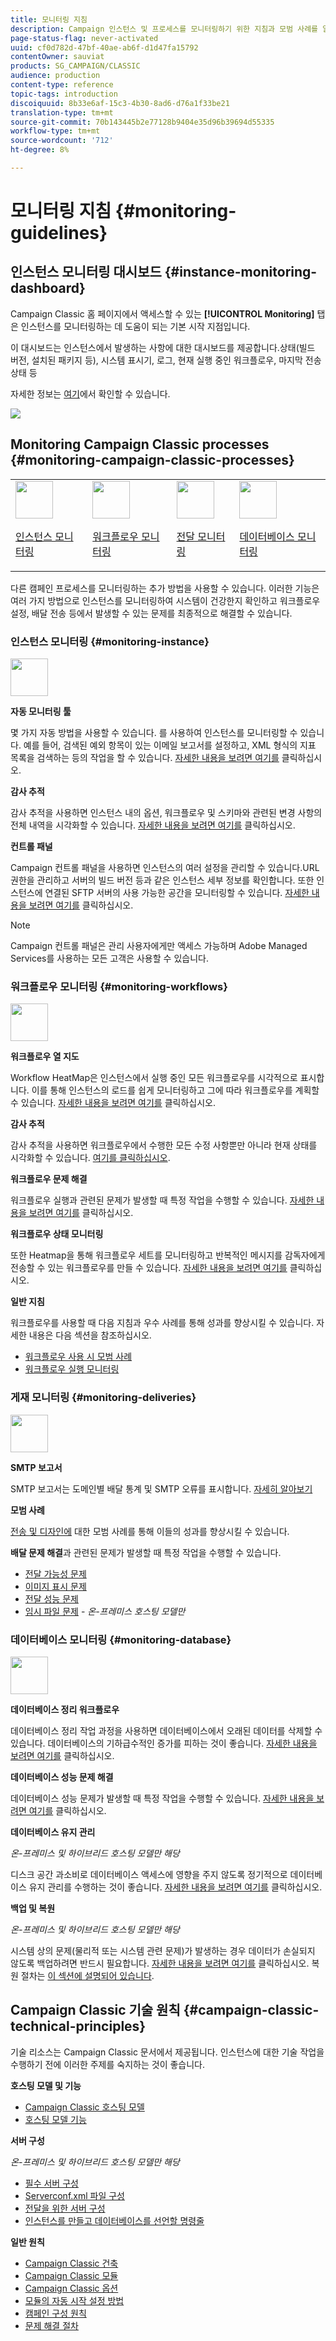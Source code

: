 ```yaml
---
title: 모니터링 지침
description: Campaign 인스턴스 및 프로세스를 모니터링하기 위한 지침과 모범 사례를 알아봅니다.
page-status-flag: never-activated
uuid: cf0d782d-47bf-40ae-ab6f-d1d47fa15792
contentOwner: sauviat
products: SG_CAMPAIGN/CLASSIC
audience: production
content-type: reference
topic-tags: introduction
discoiquuid: 8b33e6af-15c3-4b30-8ad6-d76a1f33be21
translation-type: tm+mt
source-git-commit: 70b143445b2e77128b9404e35d96b39694d55335
workflow-type: tm+mt
source-wordcount: '712'
ht-degree: 8%

---
```



# 모니터링 지침 {#monitoring-guidelines}

## 인스턴스 모니터링 대시보드 {#instance-monitoring-dashboard}

Campaign Classic 홈 페이지에서 액세스할 수 있는 **[!UICONTROL Monitoring]** 탭은 인스턴스를 모니터링하는 데 도움이 되는 기본 시작 지점입니다.

이 대시보드는 인스턴스에서 발생하는 사항에 대한 대시보드를 제공합니다.상태(빌드 버전, 설치된 패키지 등), 시스템 표시기, 로그, 현재 실행 중인 워크플로우, 마지막 전송 상태 등

자세한 정보는 [여기](../../production/using/monitoring-processes.md)에서 확인할 수 있습니다.

![](assets/monitoring_tab.png)

## Monitoring Campaign Classic processes {#monitoring-campaign-classic-processes}

<table>
<tr><td><img src="assets/do-not-localize/icon_system.svg" width="60px"><p><a href="#monitoring-instance">인스턴스 모니터링</a></p></td>
<td><img src="assets/do-not-localize/icon_workflows.svg" width="60px"><p><a href="#moniroting-workflows">워크플로우 모니터링</a></p></td>
<td><img src="assets/do-not-localize/icon_send.svg" width="60px"><p><a href="#monitoring-deliveries">전달 모니터링</a></p></td>
<td><img src="assets/do-not-localize/icon_database.svg" width="60px"><p><a href="#monitoring-database">데이터베이스 모니터링</a></p></td></tr>
</table>

다른 캠페인 프로세스를 모니터링하는 추가 방법을 사용할 수 있습니다. 이러한 기능은 여러 가지 방법으로 인스턴스를 모니터링하여 시스템이 건강한지 확인하고 워크플로우 설정, 배달 전송 등에서 발생할 수 있는 문제를 최종적으로 해결할 수 있습니다.

### 인스턴스 모니터링 {#monitoring-instance}

<img src="assets/do-not-localize/icon_system.svg" width="60px">

**자동 모니터링 툴**

몇 가지 자동 방법을 사용할 수 있습니다. 를 사용하여 인스턴스를 모니터링할 수 있습니다. 예를 들어, 검색된 예외 항목이 있는 이메일 보고서를 설정하고, XML 형식의 지표 목록을 검색하는 등의 작업을 할 수 있습니다. [자세한 내용을 보려면 여기를](../../production/using/monitoring-processes.md#automatic-monitoring) 클릭하십시오.

**감사 추적**

감사 추적을 사용하면 인스턴스 내의 옵션, 워크플로우 및 스키마와 관련된 변경 사항의 전체 내역을 시각화할 수 있습니다. [자세한 내용을 보려면 여기를](../../production/using/audit-trail.md) 클릭하십시오.

**컨트롤 패널**

Campaign 컨트롤 패널을 사용하면 인스턴스의 여러 설정을 관리할 수 있습니다.URL 권한을 관리하고 서버의 빌드 버전 등과 같은 인스턴스 세부 정보를 확인합니다. 또한 인스턴스에 연결된 SFTP 서버의 사용 가능한 공간을 모니터링할 수 있습니다. [자세한 내용을 보려면 여기를](https://docs.adobe.com/content/help/ko-KR/control-panel/using/control-panel-home.html) 클릭하십시오.

>[!NOTE]
>
>Campaign 컨트롤 패널은 관리 사용자에게만 액세스 가능하며 Adobe Managed Services를 사용하는 모든 고객은 사용할 수 있습니다.

### 워크플로우 모니터링 {#monitoring-workflows}

<img src="assets/do-not-localize/icon_workflows.svg" width="60px">

**워크플로우 열 지도**

Workflow HeatMap은 인스턴스에서 실행 중인 모든 워크플로우를 시각적으로 표시합니다. 이를 통해 인스턴스의 로드를 쉽게 모니터링하고 그에 따라 워크플로우를 계획할 수 있습니다. [자세한 내용을 보려면 여기를](../../workflow/using/heatmap.md) 클릭하십시오.

**감사 추적**

감사 추적을 사용하면 워크플로우에서 수행한 모든 수정 사항뿐만 아니라 현재 상태를 시각화할 수 있습니다. [여기를 클릭하십시오](../../production/using/audit-trail.md).

**워크플로우 문제 해결**

워크플로우 실행과 관련된 문제가 발생할 때 특정 작업을 수행할 수 있습니다. [자세한 내용을 보려면 여기를](../../production/using/workflow-execution.md) 클릭하십시오.

**워크플로우 상태 모니터링**

또한 Heatmap을 통해 워크플로우 세트를 모니터링하고 반복적인 메시지를 감독자에게 전송할 수 있는 워크플로우를 만들 수 있습니다. [자세한 내용을 보려면 여기를](../../workflow/using/supervising-workflows.md) 클릭하십시오.

**일반 지침**

워크플로우를 사용할 때 다음 지침과 우수 사례를 통해 성과를 향상시킬 수 있습니다. 자세한 내용은 다음 섹션을 참조하십시오.
* [워크플로우 사용 시 모범 사례](../../workflow/using/workflow-best-practices.md)
* [워크플로우 실행 모니터링](../../workflow/using/monitoring-workflow-execution.md)

### 게재 모니터링 {#monitoring-deliveries}

<img src="assets/do-not-localize/icon_send.svg" width="60px">

**SMTP 보고서**

SMTP 보고서는 도메인별 배달 통계 및 SMTP 오류를 표시합니다. [자세히 알아보기](../../production/using/monitoring-processes.md)

**모범 사례**

[전송 및 디자인에](../../delivery/using/delivery-best-practices.md) 대한 모범 사례를 통해 이들의 성과를 향상시킬 수 있습니다.

**배달 문제 해결**&#x200B;과 관련된 문제가 발생할 때 특정 작업을 수행할 수 있습니다.
* [전달 가능성 문제](../../production/using/performance-and-throughput-issues.md#deliverability_issues)
* [이미지 표시 문제](../../production/using/image-display-issues.md)
* [전달 성능 문제](../../delivery/using/monitoring-a-delivery.md#performance_issues)
* [임시 파일 문제](../../production/using/temporary-files.md) - *온-프레미스 호스팅 모델만*

### 데이터베이스 모니터링 {#monitoring-database}

<img src="assets/do-not-localize/icon_database.svg" width="60px">

**데이터베이스 정리 워크플로우**

데이터베이스 정리 작업 과정을 사용하면 데이터베이스에서 오래된 데이터를 삭제할 수 있습니다. 데이터베이스의 기하급수적인 증가를 피하는 것이 좋습니다. [자세한 내용을 보려면 여기를](../../production/using/database-cleanup-workflow.md) 클릭하십시오.

**데이터베이스 성능 문제 해결**

데이터베이스 성능 문제가 발생할 때 특정 작업을 수행할 수 있습니다. [자세한 내용을 보려면 여기를](../../production/using/database-performances.md) 클릭하십시오.

**데이터베이스 유지 관리**

*온-프레미스 및 하이브리드 호스팅 모델만 해당*

디스크 공간 과소비로 데이터베이스 액세스에 영향을 주지 않도록 정기적으로 데이터베이스 유지 관리를 수행하는 것이 좋습니다. [자세한 내용을 보려면 여기를](../../production/using/recommendations.md) 클릭하십시오.

**백업 및 복원**

*온-프레미스 및 하이브리드 호스팅 모델만 해당*

시스템 상의 문제(물리적 또는 시스템 관련 문제)가 발생하는 경우 데이터가 손실되지 않도록 백업하려면 반드시 필요합니다. [자세한 내용을 보려면 여기를](../../production/using/backup.md) 클릭하십시오. 복원 절차는 [이 섹션에 설명되어 있습니다](../../production/using/restoration.md).

## Campaign Classic 기술 원칙 {#campaign-classic-technical-principles}

기술 리소스는 Campaign Classic 문서에서 제공됩니다. 인스턴스에 대한 기술 작업을 수행하기 전에 이러한 주제를 숙지하는 것이 좋습니다.

**호스팅 모델 및 기능**

* [Campaign Classic 호스팅 모델](../../installation/using/hosting-models.md)
* [호스팅 모델 기능](https://helpx.adobe.com/kr/campaign/kb/acc-on-prem-vs-hosted.html)

**서버 구성**

*온-프레미스 및 하이브리드 호스팅 모델만 해당*

* [필수 서버 구성](../../installation/using/campaign-server-configuration.md)
* [Serverconf.xml 파일 구성](../../installation/using/the-server-configuration-file.md)
* [전달을 위한 서버 구성](../../installation/using/email-deliverability.md)
* [인스턴스를 만들고 데이터베이스를 선언할 명령줄](../../installation/using/command-lines.md)

**일반 원칙**

* [Campaign Classic 건축](../../production/using/general-architecture.md)
* [Campaign Classic 모듈](../../production/using/operating-principle.md)
* [Campaign Classic 옵션](../../installation/using/configuring-campaign-options.md)
* [모듈의 자동 시작 설정 방법](../../production/using/administration.md)
* [캠페인 구성 원칙](../../production/using/configuration-principle.md)
* [문제 해결 절차](../../production/using/performance-and-throughput-issues.md)
